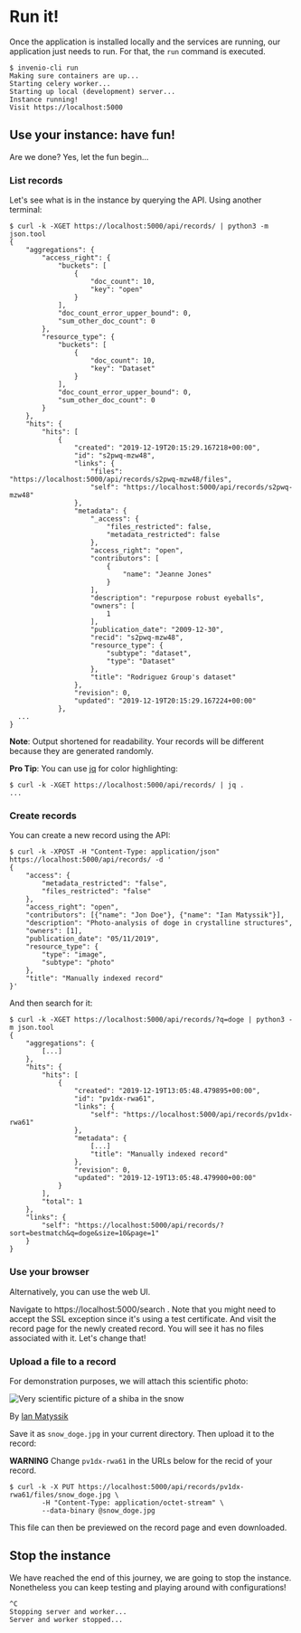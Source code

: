# Run it!

Once the application is installed locally and the services are running, our
application just needs to run. For that, the `run` command is executed.

``` console
$ invenio-cli run
Making sure containers are up...
Starting celery worker...
Starting up local (development) server...
Instance running!
Visit https://localhost:5000
```

## Use your instance: have fun!

Are we done? Yes, let the fun begin...

### List records

Let's see what is in the instance by querying the API. Using another terminal:

``` console
$ curl -k -XGET https://localhost:5000/api/records/ | python3 -m json.tool
{
    "aggregations": {
        "access_right": {
            "buckets": [
                {
                    "doc_count": 10,
                    "key": "open"
                }
            ],
            "doc_count_error_upper_bound": 0,
            "sum_other_doc_count": 0
        },
        "resource_type": {
            "buckets": [
                {
                    "doc_count": 10,
                    "key": "Dataset"
                }
            ],
            "doc_count_error_upper_bound": 0,
            "sum_other_doc_count": 0
        }
    },
    "hits": {
        "hits": [
            {
                "created": "2019-12-19T20:15:29.167218+00:00",
                "id": "s2pwq-mzw48",
                "links": {
                    "files": "https://localhost:5000/api/records/s2pwq-mzw48/files",
                    "self": "https://localhost:5000/api/records/s2pwq-mzw48"
                },
                "metadata": {
                    "_access": {
                        "files_restricted": false,
                        "metadata_restricted": false
                    },
                    "access_right": "open",
                    "contributors": [
                        {
                            "name": "Jeanne Jones"
                        }
                    ],
                    "description": "repurpose robust eyeballs",
                    "owners": [
                        1
                    ],
                    "publication_date": "2009-12-30",
                    "recid": "s2pwq-mzw48",
                    "resource_type": {
                        "subtype": "dataset",
                        "type": "Dataset"
                    },
                    "title": "Rodriguez Group's dataset"
                },
                "revision": 0,
                "updated": "2019-12-19T20:15:29.167224+00:00"
            },
  ...
}
```

**Note**: Output shortened for readability. Your records will be different because they are generated randomly.

**Pro Tip**: You can use [jq](https://github.com/stedolan/jq) for color highlighting:

```console
$ curl -k -XGET https://localhost:5000/api/records/ | jq .
...
```

### Create records

You can create a new record using the API:

```console
$ curl -k -XPOST -H "Content-Type: application/json" https://localhost:5000/api/records/ -d '
{
    "access": {
        "metadata_restricted": "false",
        "files_restricted": "false"
    },
    "access_right": "open",
    "contributors": [{"name": "Jon Doe"}, {"name": "Ian Matyssik"}],
    "description": "Photo-analysis of doge in crystalline structures",
    "owners": [1],
    "publication_date": "05/11/2019",
    "resource_type": {
        "type": "image",
        "subtype": "photo"
    },
    "title": "Manually indexed record"
}'
```

And then search for it:

``` console
$ curl -k -XGET https://localhost:5000/api/records/?q=doge | python3 -m json.tool
{
    "aggregations": {
        [...]
    },
    "hits": {
        "hits": [
            {
                "created": "2019-12-19T13:05:48.479895+00:00",
                "id": "pv1dx-rwa61",
                "links": {
                    "self": "https://localhost:5000/api/records/pv1dx-rwa61"
                },
                "metadata": {
                    [...]
                    "title": "Manually indexed record"
                },
                "revision": 0,
                "updated": "2019-12-19T13:05:48.479900+00:00"
            }
        ],
        "total": 1
    },
    "links": {
        "self": "https://localhost:5000/api/records/?sort=bestmatch&q=doge&size=10&page=1"
    }
}
```

### Use your browser

Alternatively, you can use the web UI.

Navigate to https://localhost:5000/search . Note that you might need to accept the SSL exception since it's using a test certificate.
And visit the record page for the newly created record. You will see it has no files associated with it. Let's change that!

### Upload a file to a record

For demonstration purposes, we will attach this scientific photo:

![Very scientific picture of a shiba in the snow](https://images.unsplash.com/photo-1548116137-c9ac24e446c9?ixlib=rb-1.2.1&ixid=eyJhcHBfaWQiOjEyMDd9&auto=format&fit=crop&w=1350&q=80)

By <a href="https://unsplash.com/@matyssik" target="_blank" rel="noopener noreferrer">Ian Matyssik</a>

Save it as `snow_doge.jpg` in your current directory. Then upload it to the record:

**WARNING** Change `pv1dx-rwa61` in the URLs below for the recid of your record.

```
$ curl -k -X PUT https://localhost:5000/api/records/pv1dx-rwa61/files/snow_doge.jpg \
        -H "Content-Type: application/octet-stream" \
        --data-binary @snow_doge.jpg
```

This file can then be previewed on the record page and even downloaded.

## Stop the instance

We have reached the end of this journey, we are going to stop the instance. Nonetheless you can keep testing and playing around with configurations!

``` console
^C
Stopping server and worker...
Server and worker stopped...
```
